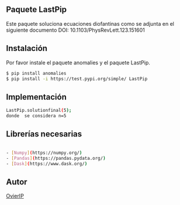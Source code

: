 ## Paquete LastPip

Este paquete soluciona ecuaciones diofantinas como se adjunta en el siguiente documento DOI: 10.1103/PhysRevLett.123.151601

## Instalación
Por favor instale el paquete anomalies y el paquete LastPip.
```bash
$ pip install anomalies
$ pip install -i https://test.pypi.org/simple/ LastPip

```

## Implementación
```bash
LastPip.solutionfinal(5);
donde  se considera n=5
```

## Librerías necesarias
```bash

- [Numpy](https://numpy.org/)
- [Pandas](https://pandas.pydata.org/)
- [Dask](https://www.dask.org/)

```

## Autor
[OvierIP](https://github.com/OvierIP)
